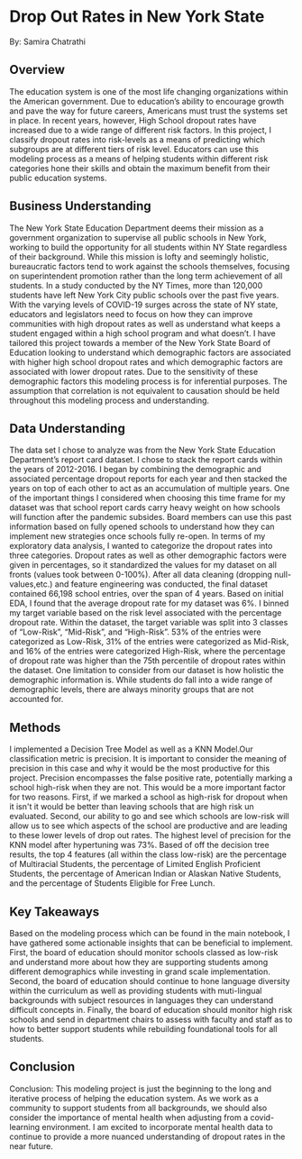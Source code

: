 # Drop Out Rates in New York State
By: Samira Chatrathi

## Overview
The education system is one of the most life changing organizations within the American government. Due to education’s ability to encourage growth and pave the way for future careers, Americans must trust the systems set in place. In recent years, however, High School dropout rates have increased due to a wide range of different risk factors. In this project, I classify dropout rates into risk-levels as a means of predicting which subgroups are at different tiers of risk level. Educators can use this modeling process as a means of helping students within different risk categories hone their skills and obtain the maximum benefit from their public education systems. 


## Business Understanding

The New York State Education Department deems their mission as a government organization to supervise all public schools in New York, working to build the opportunity for all students within NY State regardless of their background. While this mission is lofty and seemingly holistic, bureaucratic factors tend to work against the schools themselves, focusing on superintendent promotion rather than the long term achievement of all students. In a study conducted by the NY Times, more than 120,000 students have left New York City public schools over the past five years. With the varying levels of COVID-19 surges across the state of NY state, educators and legislators need to focus on how they can improve communities with high dropout rates as well as understand what keeps a student engaged within a high school program and what doesn’t. I have tailored this project towards a member of the New York State Board of Education looking to understand which demographic factors are associated with higher high school dropout rates and which demographic factors are associated with lower dropout rates. Due to the sensitivity of these demographic factors this modeling process is for inferential purposes. The assumption that correlation is not equivalent to causation should be held throughout this modeling process and understanding. 


## Data Understanding

The data set I chose to analyze was from the New York State Education Department’s report card dataset. I chose to stack the report cards within the years of 2012-2016. I began by combining the demographic and associated percentage dropout reports for each year and then stacked the years on top of each other to act as an accumulation of multiple years.  One of the important things I considered when choosing this time frame for my dataset was that school report cards carry heavy weight on how schools will function after the pandemic subsides. Board members can use this past information based on fully opened schools to understand how they can implement new strategies once schools fully re-open. In terms of my exploratory data analysis, I wanted to categorize the dropout rates into three categories. Dropout rates as well as other demographic factors were given in percentages, so it standardized the values for my dataset on all fronts (values took between 0-100%). After all data cleaning (dropping null-values,etc.) and feature engineering was conducted, the final dataset contained 66,198 school entries, over the span of 4 years. Based on initial EDA, I found that the average dropout rate for my dataset was 6%. I binned my target variable based on the risk level associated with the percentage dropout rate. Within the dataset, the target variable was split into 3 classes of “Low-Risk”, “Mid-Risk”, and “High-Risk”. 53% of the entries were categorized as Low-Risk, 31% of the entries were categorized as Mid-Risk, and 16% of the entries were categorized High-Risk, where the percentage of dropout rate was higher than the 75th percentile of dropout rates within the dataset. One limitation to consider from our dataset is how holistic the demographic information is. While students do fall into a wide range of demographic levels, there are always minority groups that are not accounted for.

## Methods
I implemented a Decision Tree Model as well as a KNN Model.Our classification metric is precision. It is important to consider the meaning of precision in this case and why it would be the most productive for this project. Precision encompasses the false positive rate, potentially marking a school high-risk when they are not. This would be a more important factor for two reasons. First, if we marked a school as high-risk for dropout when it isn't it would be better than leaving schools that are high risk un evaluated. Second, our ability to go and see which schools are low-risk will allow us to see which aspects of the school are productive and are leading to these lower levels of drop out rates. The highest level of precision for the KNN model after hypertuning was 73%. Based of off the decision tree results, the top 4 features (all within the class low-risk) are the percentage of Multiracial Students, the percentage of Limited English Proficient Students, the percentage of American Indian or Alaskan Native Students, and the percentage of Students Eligible for Free Lunch.

## Key Takeaways

Based on the modeling process which can be found in the main notebook, I have gathered some actionable insights that can be beneficial to implement. First, the board of education should monitor schools classed as low-risk and understand more about how they are supporting students among different demographics while investing in grand scale implementation. Second, the board of education should continue to hone language diversity within the curriculum as well as providing students with muti-lingual backgrounds with subject resources in languages they can understand difficult concepts in. Finally, the board of education should monitor high risk schools and send in department chairs to assess with faculty and staff as to how to better support students while rebuilding foundational tools for all students. 

## Conclusion
Conclusion:
This modeling project is just the beginning to the long and iterative process of helping the education system. As we work as a community to support students from all backgrounds, we should also consider the importance of mental health when adjusting from a covid-learning environment. I am excited to incorporate mental health data to continue to provide a more nuanced understanding of dropout rates in the near future. 
